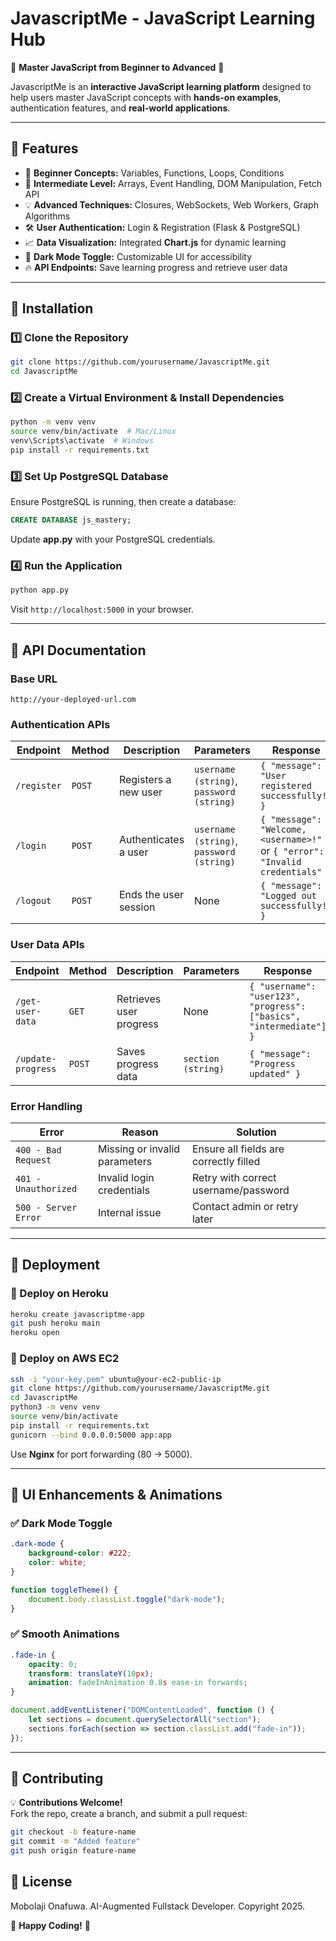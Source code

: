 # **JavascriptMe - JavaScript Learning Hub**  
🚀 **Master JavaScript from Beginner to Advanced** 🚀  

JavascriptMe is an **interactive JavaScript learning platform** designed to help users master JavaScript concepts with **hands-on examples**, authentication features, and **real-world applications**.

---

## **📌 Features**
- 🔰 **Beginner Concepts:** Variables, Functions, Loops, Conditions  
- 🚀 **Intermediate Level:** Arrays, Event Handling, DOM Manipulation, Fetch API  
- 💡 **Advanced Techniques:** Closures, WebSockets, Web Workers, Graph Algorithms  
- 🛠 **User Authentication:** Login & Registration (Flask & PostgreSQL)  
- 📈 **Data Visualization:** Integrated **Chart.js** for dynamic learning  
- 🌙 **Dark Mode Toggle:** Customizable UI for accessibility  
- 🔥 **API Endpoints:** Save learning progress and retrieve user data  

---

## **📌 Installation**
### **1️⃣ Clone the Repository**
```bash
git clone https://github.com/yourusername/JavascriptMe.git
cd JavascriptMe
```

### **2️⃣ Create a Virtual Environment & Install Dependencies**
```bash
python -m venv venv
source venv/bin/activate  # Mac/Linux
venv\Scripts\activate  # Windows
pip install -r requirements.txt
```

### **3️⃣ Set Up PostgreSQL Database**
Ensure PostgreSQL is running, then create a database:
```sql
CREATE DATABASE js_mastery;
```
Update **app.py** with your PostgreSQL credentials.

### **4️⃣ Run the Application**
```bash
python app.py
```
Visit `http://localhost:5000` in your browser.

---

## **📌 API Documentation**
### **Base URL**
```plaintext
http://your-deployed-url.com
```

### **Authentication APIs**
| Endpoint | Method | Description | Parameters | Response |
|----------|--------|-------------|------------|----------|
| `/register` | `POST` | Registers a new user | `username (string)`, `password (string)` | `{ "message": "User registered successfully!" }` |
| `/login` | `POST` | Authenticates a user | `username (string)`, `password (string)` | `{ "message": "Welcome, <username>!" }` or `{ "error": "Invalid credentials" }` |
| `/logout` | `POST` | Ends the user session | None | `{ "message": "Logged out successfully!" }` |

### **User Data APIs**
| Endpoint | Method | Description | Parameters | Response |
|----------|--------|-------------|------------|----------|
| `/get-user-data` | `GET` | Retrieves user progress | None | `{ "username": "user123", "progress": ["basics", "intermediate"] }` |
| `/update-progress` | `POST` | Saves progress data | `section (string)` | `{ "message": "Progress updated" }` |

### **Error Handling**
| Error | Reason | Solution |
|-------|--------|----------|
| `400 - Bad Request` | Missing or invalid parameters | Ensure all fields are correctly filled |
| `401 - Unauthorized` | Invalid login credentials | Retry with correct username/password |
| `500 - Server Error` | Internal issue | Contact admin or retry later |

---

## **📌 Deployment**
### **🚀 Deploy on Heroku**
```bash
heroku create javascriptme-app
git push heroku main
heroku open
```

### **🚀 Deploy on AWS EC2**
```bash
ssh -i "your-key.pem" ubuntu@your-ec2-public-ip
git clone https://github.com/yourusername/JavascriptMe.git
cd JavascriptMe
python3 -m venv venv
source venv/bin/activate
pip install -r requirements.txt
gunicorn --bind 0.0.0.0:5000 app:app
```
Use **Nginx** for port forwarding (80 → 5000).

---

## **📌 UI Enhancements & Animations**
### ✅ **Dark Mode Toggle**
```css
.dark-mode {
    background-color: #222;
    color: white;
}
```
```javascript
function toggleTheme() {
    document.body.classList.toggle("dark-mode");
}
```

### ✅ **Smooth Animations**
```css
.fade-in {
    opacity: 0;
    transform: translateY(10px);
    animation: fadeInAnimation 0.8s ease-in forwards;
}
```
```javascript
document.addEventListener("DOMContentLoaded", function () {
    let sections = document.querySelectorAll("section");
    sections.forEach(section => section.classList.add("fade-in"));
});
```

---

## **📌 Contributing**
💡 **Contributions Welcome!**  
Fork the repo, create a branch, and submit a pull request:
```bash
git checkout -b feature-name
git commit -m "Added feature"
git push origin feature-name
```
## **📌 License**
Mobolaji Onafuwa.
AI-Augmented Fullstack Developer.
Copyright 2025.

🚀 **Happy Coding!** 🚀  

